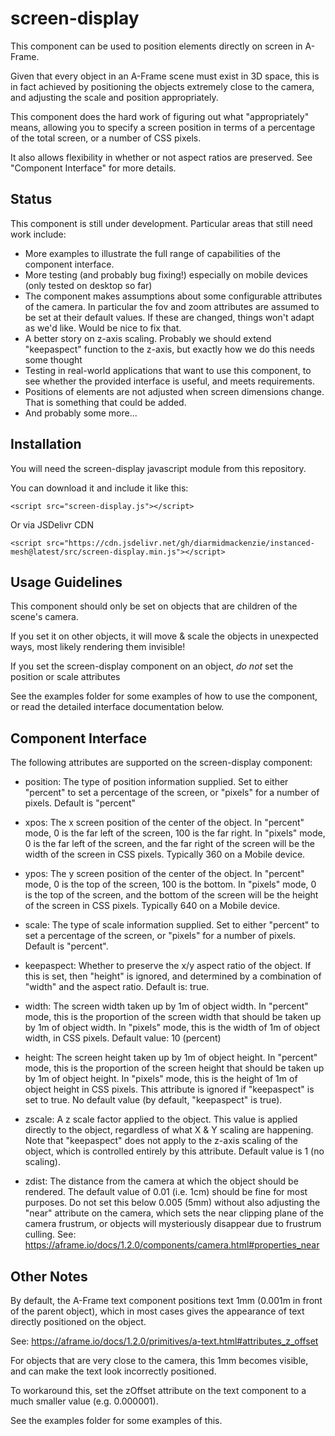 # screen-display
This component can be used to position elements directly on screen in A-Frame.

Given that every object in an A-Frame scene must exist in 3D space, this is in fact achieved by positioning the objects extremely close to the camera, and adjusting the scale and position appropriately.

This component does the hard work of figuring out what "appropriately" means, allowing you to specify a screen position in terms of a percentage of the total screen, or a number of CSS pixels.

It also allows flexibility in whether or not aspect ratios are preserved.  See "Component Interface" for more details.



## Status

This component is still under development.  Particular areas that still need work include:

- More examples to illustrate the full range of capabilities of the component interface.
- More testing (and probably bug fixing!)  especially on mobile devices (only tested on desktop so far)
- The component makes assumptions about some configurable attributes of the camera.   In particular the fov and zoom attributes are assumed to be set at their default values.  If these are changed, things won't adapt as we'd like.  Would be nice to fix that.
- A better story on z-axis scaling.  Probably we should extend "keepaspect" function to the z-axis, but exactly how we do this needs some thought
- Testing in real-world applications that want to use this component, to see whether the provided interface is useful, and meets requirements.
- Positions of elements are not adjusted when screen dimensions change.  That is something that could be added.
- And probably some more...



## Installation

You will need the screen-display javascript module from this repository.

You can download it and include it like this:

```
<script src="screen-display.js"></script>
```

Or via JSDelivr CDN

```
<script src="https://cdn.jsdelivr.net/gh/diarmidmackenzie/instanced-mesh@latest/src/screen-display.min.js"></script>
```

## Usage Guidelines

This component should only be set on objects that are children of the scene's camera.

If you set it on other objects, it will move & scale the objects in unexpected ways, most likely rendering them invisible!

If you set the screen-display component on an object, *do not* set the position or scale attributes 

See the examples folder for some examples of how to use the component, or read the detailed interface documentation below.



## Component Interface

The following attributes are supported on the screen-display component:

- position: The type of position information supplied.  Set to either "percent" to set a percentage of the screen, or "pixels" for a number of pixels.  Default is "percent"

- xpos: The x screen position of the center of the object.  In "percent" mode, 0 is the far left of the screen, 100 is the far right.  In "pixels" mode, 0 is the far left of the screen, and the far right of the screen will be the width of the screen in CSS pixels.  Typically 360 on a Mobile device.

- ypos: The y screen position of the center of the object.  In "percent" mode, 0 is the top of the screen, 100 is the bottom.  In "pixels" mode, 0 is the top of the screen, and the bottom of the screen will be the height of the screen in CSS pixels.  Typically 640 on a Mobile device.

- scale: The type of scale information supplied.  Set to either "percent" to set a percentage of the screen, or "pixels" for a number of pixels.  Default is "percent".

- keepaspect: Whether to preserve the x/y aspect ratio of the object.  If this is set, then "height" is ignored, and determined by a combination of "width" and the aspect ratio.  Default is: true.

- width: The screen width taken up by 1m of object width.  In "percent" mode, this is the proportion of the screen width that should be taken up by 1m of object width.  In "pixels" mode, this is the width of 1m of object width, in CSS pixels.  Default value: 10 (percent)

- height: The screen height taken up by 1m of object height.  In "percent" mode, this is the proportion of the screen height that should be taken up by 1m of object height.  In "pixels" mode, this is the height of 1m of object height in CSS pixels.  This attribute is ignored if "keepaspect" is set to true.  No default value (by default, "keepaspect" is true).

- zscale: A z scale factor applied to the object.  This value is applied directly to the object, regardless of what X & Y scaling are happening.  Note that "keepaspect" does not apply to the z-axis scaling of the object, which is controlled entirely by this attribute.  Default value is 1 (no scaling).

- zdist: The distance from the camera at which the object should be rendered.  The default value of 0.01 (i.e. 1cm) should be fine for most purposes.  Do not set this below 0.005 (5mm) without also adjusting the "near" attribute on the camera, which sets the near clipping plane of the camera frustrum, or objects will mysteriously disappear due to frustrum culling.  See: https://aframe.io/docs/1.2.0/components/camera.html#properties_near

  

## Other Notes

By default, the A-Frame text component positions text 1mm (0.001m in front of the parent object), which in most cases gives the appearance of text directly positioned on the object.

See: https://aframe.io/docs/1.2.0/primitives/a-text.html#attributes_z_offset

For objects that are very close to the camera, this 1mm becomes visible, and can make the text look incorrectly positioned.

To workaround this, set the zOffset attribute on the text component to a much smaller value (e.g. 0.000001).

See the examples folder for some examples of this.



